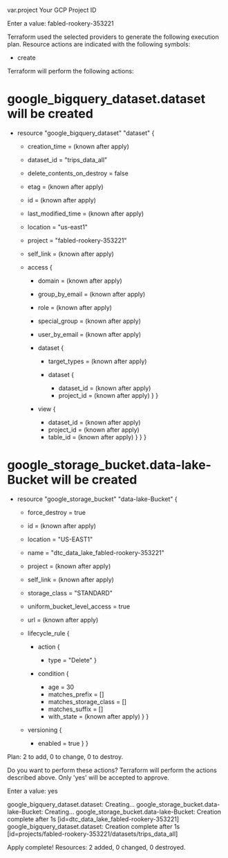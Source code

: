 var.project
  Your GCP Project ID

  Enter a value: fabled-rookery-353221


Terraform used the selected providers to generate the following execution plan. Resource actions are indicated with the following symbols:
  + create

Terraform will perform the following actions:

  # google_bigquery_dataset.dataset will be created
  + resource "google_bigquery_dataset" "dataset" {
      + creation_time              = (known after apply)
      + dataset_id                 = "trips_data_all"
      + delete_contents_on_destroy = false
      + etag                       = (known after apply)
      + id                         = (known after apply)
      + last_modified_time         = (known after apply)
      + location                   = "us-east1"
      + project                    = "fabled-rookery-353221"
      + self_link                  = (known after apply)

      + access {
          + domain         = (known after apply)
          + group_by_email = (known after apply)
          + role           = (known after apply)
          + special_group  = (known after apply)
          + user_by_email  = (known after apply)

          + dataset {
              + target_types = (known after apply)

              + dataset {
                  + dataset_id = (known after apply)
                  + project_id = (known after apply)
                }
            }

          + view {
              + dataset_id = (known after apply)
              + project_id = (known after apply)
              + table_id   = (known after apply)
            }
        }
    }

  # google_storage_bucket.data-lake-Bucket will be created
  + resource "google_storage_bucket" "data-lake-Bucket" {
      + force_destroy               = true
      + id                          = (known after apply)
      + location                    = "US-EAST1"
      + name                        = "dtc_data_lake_fabled-rookery-353221"
      + project                     = (known after apply)
      + self_link                   = (known after apply)
      + storage_class               = "STANDARD"
      + uniform_bucket_level_access = true
      + url                         = (known after apply)

      + lifecycle_rule {
          + action {
              + type = "Delete"
            }

          + condition {
              + age                   = 30
              + matches_prefix        = []
              + matches_storage_class = []
              + matches_suffix        = []
              + with_state            = (known after apply)
            }
        }

      + versioning {
          + enabled = true
        }
    }

Plan: 2 to add, 0 to change, 0 to destroy.

Do you want to perform these actions?
  Terraform will perform the actions described above.
  Only 'yes' will be accepted to approve.

  Enter a value: yes

google_bigquery_dataset.dataset: Creating...
google_storage_bucket.data-lake-Bucket: Creating...
google_storage_bucket.data-lake-Bucket: Creation complete after 1s [id=dtc_data_lake_fabled-rookery-353221]
google_bigquery_dataset.dataset: Creation complete after 1s [id=projects/fabled-rookery-353221/datasets/trips_data_all]

Apply complete! Resources: 2 added, 0 changed, 0 destroyed.